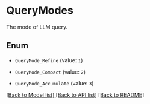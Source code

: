 # QueryModes

The mode of LLM query.

## Enum

* `QueryMode_Refine` (value: `1`)

* `QueryMode_Compact` (value: `2`)

* `QueryMode_Accumulate` (value: `3`)

[[Back to Model list]](../README.md#documentation-for-models) [[Back to API list]](../README.md#documentation-for-api-endpoints) [[Back to README]](../README.md)


